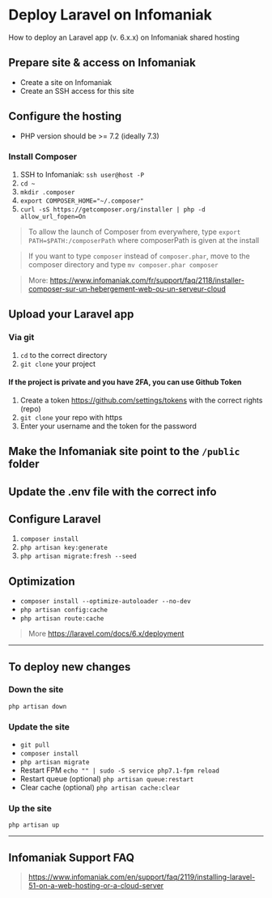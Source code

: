 # Deploy Laravel on Infomaniak

How to deploy an Laravel app (v. 6.x.x) on Infomaniak shared hosting

## Prepare site & access on Infomaniak

- Create a site on Infomaniak
- Create an SSH access for this site

## Configure the hosting

- PHP version should be >= 7.2 (ideally 7.3)

### Install Composer

1. SSH to Infomaniak: `ssh user@host -P`
1. `cd ~`
1. `mkdir .composer`
1. `export COMPOSER_HOME="~/.composer"`
1. `curl -sS https://getcomposer.org/installer | php -d allow_url_fopen=On`

> To allow the launch of Composer from everywhere, type `export PATH=$PATH:/composerPath` where composerPath is given at the install

> If you want to type `composer` instead of `composer.phar`, move to the composer directory and type `mv composer.phar composer`

> More: https://www.infomaniak.com/fr/support/faq/2118/installer-composer-sur-un-hebergement-web-ou-un-serveur-cloud

## Upload your Laravel app

### Via git

1. `cd` to the correct directory
1. `git clone` your project

#### If the project is private and you have 2FA, you can use Github Token

1. Create a token https://github.com/settings/tokens with the correct rights (repo)
1. `git clone` your repo with https
1. Enter your username and the token for the password

## Make the Infomaniak site point to the `/public` folder

## Update the .env file with the correct info

## Configure Laravel

1. `composer install`
1. `php artisan key:generate`
1. `php artisan migrate:fresh --seed`

## Optimization

- `composer install --optimize-autoloader --no-dev`
- `php artisan config:cache`
- `php artisan route:cache`

> More https://laravel.com/docs/6.x/deployment

---

## To deploy new changes

### Down the site
`php artisan down`

### Update the site
- `git pull`
- `composer install`
- `php artisan migrate`
- Restart FPM `echo "" | sudo -S service php7.1-fpm reload`
- Restart queue (optional) `php artisan queue:restart`
- Clear cache (optional) `php artisan cache:clear`

### Up the site
`php artisan up`

---

## Infomaniak Support FAQ

> https://www.infomaniak.com/en/support/faq/2119/installing-laravel-51-on-a-web-hosting-or-a-cloud-server
